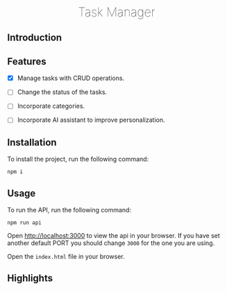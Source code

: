 <h1 align="center" style="display: block; font-weight: 100 ; margin-block-start: 1em; margin-block-end: 1em;">
Task Manager
</h1>

## Introduction




## Features

- [x] Manage tasks with CRUD operations. 
- [ ] Change the status of the tasks.
- [ ] Incorporate categories.
- [ ] Incorporate AI assistant to improve personalization.


## Installation

To install the project, run the following command:

```shell
npm i
```


## Usage

To run the API, run the following command:

```shell
npm run api
```

Open [http://localhost:3000](http://localhost:3000) to view the api in your browser. If you have set another default PORT you should change `3000` for the one you are using.

Open the `index.html` file in your browser.

## Highlights

